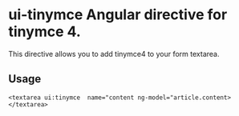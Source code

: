 # ui-tinymce Angular directive for tinymce 4.

This directive allows you to add tinymce4 to  your form textarea.

## Usage

	<textarea ui:tinymce  name="content ng-model="article.content></textarea>

